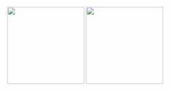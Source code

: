 <p align="left">
  <img height="180px" src="https://github-readme-stats.vercel.app/api?username=tsuguring&count_private=true&show_icons=true&theme=algolia" />
  <img height="180px" src="https://github-readme-stats.vercel.app/api/top-langs/?username=tsuguring&layout=compact&theme=algolia" />
</p>
